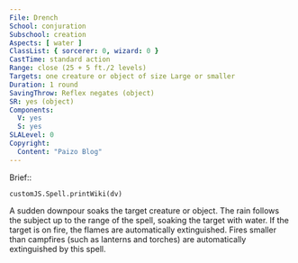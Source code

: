 ```yaml
---
File: Drench
School: conjuration
Subschool: creation
Aspects: [ water ]
ClassList: { sorcerer: 0, wizard: 0 }
CastTime: standard action
Range: close (25 + 5 ft./2 levels)
Targets: one creature or object of size Large or smaller
Duration: 1 round
SavingThrow: Reflex negates (object)
SR: yes (object)
Components:
  V: yes
  S: yes
SLALevel: 0
Copyright:
  Content: "Paizo Blog"
---
```

Brief:: 

```dataviewjs
customJS.Spell.printWiki(dv)
```

A sudden downpour soaks the target creature or object. The rain follows the subject up to the range of the spell, soaking the target with water. If the target is on fire, the flames are automatically extinguished. Fires smaller than campfires (such as lanterns and torches) are automatically extinguished by this spell.
